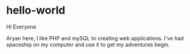 # hello-world


Hi Everyone 


Aryan here, I like PHP and mySQL  to creating web applications.
I've had spaceship on my computer and use it to get my adventures begin.
